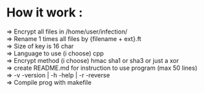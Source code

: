 # How it work :

=> Encrypt all files in /home/user/infection/ <br>
=> Rename 1 times all files by {filename + ext}.ft <br>
=> Size of key is 16 char <br>
=> Language to use (i choose) cpp <br>
=> Encrypt method (i choose) hmac sha1 or sha3 or just a xor <br>
=> create README.md for instruction to use program (max 50 lines) <br>
=> -v -version | -h -help | -r -reverse <br>
=> Compile prog with makefile <br>